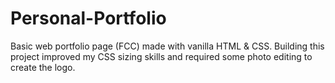 # Personal-Portfolio
Basic web portfolio page (FCC) made with vanilla HTML &amp; CSS. Building this project improved my CSS sizing skills and required some photo editing to create the logo.
